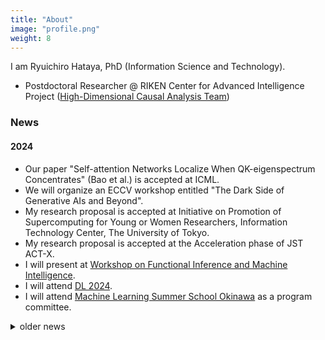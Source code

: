 ```yaml
---
title: "About"
image: "profile.png"
weight: 8
---
```


I am Ryuichiro Hataya, PhD (Information Science and Technology).

* Postdoctoral Researcher @ RIKEN Center for Advanced Intelligence Project ([High-Dimensional Causal Analysis Team](https://www.riken.jp/en/research/labs/aip/generic_tech/highdim_cause_anl/index.html))

### News

#### 2024

* Our paper "Self-attention Networks Localize When QK-eigenspectrum Concentrates" (Bao et al.) is accepted at ICML.
* We will organize an ECCV workshop entitled "The Dark Side of Generative AIs and Beyond".
* My research proposal is accepted at Initiative on Promotion of Supercomputing for Young or Women Researchers, Information Technology Center, The University of Tokyo.
* My research proposal is accepted at the Acceleration phase of JST ACT-X.
* I will present at [Workshop on Functional Inference and Machine Intelligence](https://ismseminar.github.io/fimi2024/).
* I will attend [DL 2024](https://sites.google.com/view/dl2024/).
* I will attend [Machine Learning Summer School Okinawa](https://groups.oist.jp/mlss/) as a program committee.

<details>
<summary>older news</summary>

#### 2023

* Our paper "Sketch-based Semantic Retrieval of Medical Images" (Kobayashi et al.) has been accepted at Medical Image Analysis.
* We will present "Non-commutative $C^\ast$-algebra Net" at [QTML 2023](https://qtml-2023.web.cern.ch/) @ Geneve, Switzerland.
* Our paper "An Empirical Investigation of Pre-trained Model Selection for Out-of-Distribution Generalization and Calibration" (Naganuma & Hataya) has been accepted at ICCV Workshop 2023 on Uncertainty Quantification for Computer Vision.
* I will visit Nicolaus Copernicus University Poland from Sep 25th to 30th.
* Our paper "Will Large-scale Generative Models Corrupt Future Datasets?" has been accepted at ICCV 2023.
* Our paper "Towards AI-driven radiology education: A self-supervised segmentation-based framework for high-precision medical image editing" (Kobayashi et al.) has been accepted at MICCAI 2023 as an oral presentation.


* I will visit MILA at Montreal and attend CVPR in June.
* I will give a talk at UTokyo ICEPP.
* I will visit IIT at Genova in May.
* I will attend AISTATS at Valencia in April.
* I will visit Vietnam Institute for Advanced Study in Mathematics at Hanoi in April.
* I will visit EPFL CIS (Switzerland) and Fraunhofer IIS (Germany) from 8th to 15th March 2023.
* Our paper "Nyström Method for Accurate and Scalable Implicit Differentiation" has been accepted at AISTATS 2023.


#### 2022

* I joined RIKEN ADSP and RIKEN AIP as a postdoctral researcher
* I recieved a doctal degree as a representative student of the graduate school of Information Science and Techonology, UTokyo.
* I defended my PhD thesis.
* I visited IIT (Genova, Italy) from July 8th.
* Our paper "DJMix: Unsupervised Task-agnostic Image Augmentation for Improving Robustness of Convolutional Neural Networks" is accepted to IJCNN 2022.


#### 2021

* I visited IIT (Genova, Italy) from October 1st to December 17th.
* Our paper "Meta Approach to Data Augmentation Optimization" is accepted to WACV 2022.
* My research proposal has been accepted in JST's ACT-X.
* [Call for NeurIPS meetups](https://neurips.cc/Conferences/2021/CallForMeetups) is now out! 
* I will present about Faster AutoAugment and its applications at [AIP Open seminar](https://c5dc59ed978213830355fc8978.doorkeeper.jp/events/115877).
* Our paper ["Graph Energy-based Model for Molecular Graph Generation"](https://openreview.net/forum?id=I2AD-xWJ2-J) is accepted at EBM workshop 2021 as a contributed talk.
* I will serve as a meetup chair for NeurIPS 2021.
* My research proposal has been accepted in JSPS's travel grant.
* My research proposals have been accepted by Microsoft Research Asia, and RIISE at UTokyo.
* We organized a NeurIPS meetup and Women in ML in Japan: https://neuripsmeetupjapan.github.io.
* Our paper "Decomposing Normal and Abnormal Features of Medical Images for Content-based Image Retrieval" is accepted at ML4H 2020.

</details>